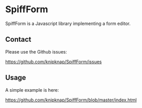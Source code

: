 SpiffForm
==========
SpiffForm is a Javascript library implementing a form editor.

Contact
-------
Please use the Github issues:

  https://github.com/knipknap/SpiffForm/issues

Usage
-----
A simple example is here:

  https://github.com/knipknap/SpiffForm/blob/master/index.html
